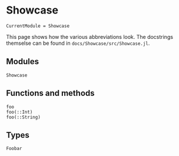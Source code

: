 # Showcase

```@meta
CurrentModule = Showcase
```

This page shows how the various abbreviations look.
The docstrings themselse can be found in `docs/Showcase/src/Showcase.jl`.

## Modules

```@docs
Showcase
```

## Functions and methods

```@docs
foo
foo(::Int)
foo(::String)
```

## Types

```@docs
Foobar
```
